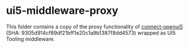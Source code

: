 # ui5-middleware-proxy

This folder contains a copy of the proxy functionality of [connect-openui5](https://github.com/SAP/connect-openui5) (SHA: 9305d914cf89df21bff1e20c1a9b1387f8dd4573) wrapped as UI5 Tooling middleware.
